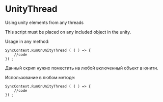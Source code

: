 # UnityThread
Using unity elements from any threads  
  
This script must be placed on any included object in the unity.  
  
Usage in any method:    
  
    SyncContext.RunOnUnityThread ( ( ) => {  
        //code  
    }) ;  
  
Данный скрип нужно поместить на любой включенный объект в юнити.
  
Использование в любом методе:    
  
    SyncContext.RunOnUnityThread ( ( ) => {  
        //code  
    }) ;  